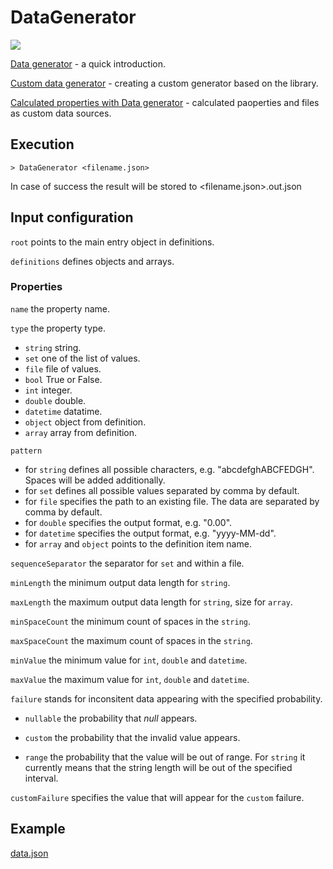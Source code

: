 # DataGenerator

[![](https://img.shields.io/nuget/v/Akov.DataGenerator)](https://www.nuget.org/packages/Akov.DataGenerator/)

[Data generator](https://akovanev.com/2020/08/26/data-generator/) - a quick introduction.

[Custom data generator](https://akovanev.com/2020/08/27/custom-data-generator/) - creating a custom generator based on the library.

[Calculated properties with Data generator](https://akovanev.com/2020/08/31/calculated-properties-with-data-generator/) - calculated paoperties and files as custom data sources.

## Execution

```
> DataGenerator <filename.json>
```

In case of success the result will be stored to <filename.json>.out.json

## Input configuration

`root` points to the main entry object in definitions.

`definitions` defines objects and arrays.

### Properties

`name` the property name.

`type` the property type. 
* `string` string.
* `set` one of the list of values.
* `file` file of values.
* `bool` True or False.
* `int` integer.
* `double` double.
* `datetime` datatime.
* `object` object from definition.
* `array` array from definition.

`pattern` 
* for `string` defines all possible characters, e.g. "abcdefghABCFEDGH". Spaces will be added additionally.
* for `set` defines all possible values separated by comma by default.
* for `file` specifies the path to an existing file. The data are separated by comma by default. 
* for `double` specifies the output format, e.g. "0.00".
* for `datetime` specifies the output format, e.g. "yyyy-MM-dd".
* for `array` and `object` points to the definition item name.

`sequenceSeparator` the separator for `set` and within a file. 

`minLength` the minimum output data length for `string`.

`maxLength` the maximum output data length for `string`, size for `array`.

`minSpaceCount` the minimum count of spaces in the `string`.

`maxSpaceCount` the maximum count of spaces in the `string`.

`minValue` the minimum value for `int`, `double` and `datetime`.

`maxValue` the maximum value for `int`, `double` and `datetime`.

`failure` stands for inconsitent data appearing with the specified probability. 

* `nullable` the probability that *null* appears.

* `custom` the probability that the invalid value appears.

* `range` the probability that the value will be out of range. For `string` it currently means that the string length will be out of the specified interval.
 
`customFailure` specifies the value that will appear for the `custom` failure.

## Example

[data.json](https://github.com/akovanev/DataGenerator/blob/master/Akov.DataGenerator.Console/data.json)



